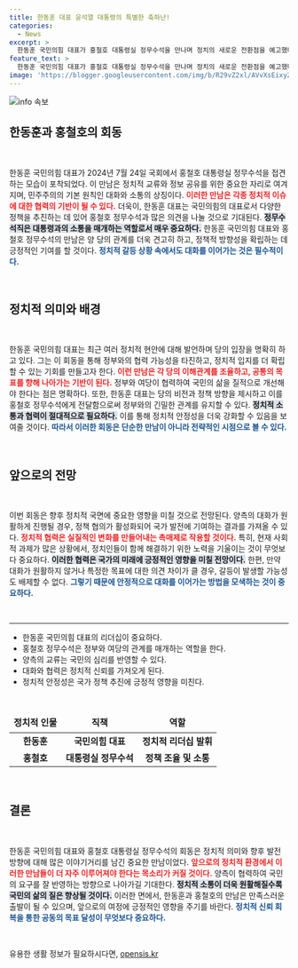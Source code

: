 ```yaml
---
title: 한동훈 대표 윤석열 대통령의 특별한 축하난!
categories:
  - News
excerpt: >
  한동훈 국민의힘 대표가 홍철호 대통령실 정무수석을 만나며 정치의 새로운 전환점을 예고했다! 그들의 대화 속에서 어떤 비밀과 전략이 밝혀질지, 목격해보세요!
feature_text: >
  한동훈 국민의힘 대표가 홍철호 대통령실 정무수석을 만나며 정치의 새로운 전환점을 예고했다! 그들의 대화 속에서 어떤 비밀과 전략이 밝혀질지, 목격해보세요!
image: 'https://blogger.googleusercontent.com/img/b/R29vZ2xl/AVvXsEixyZcFfHzMRdzZMjFBmAUKJYCLCGyLL1o632UiGVXcaFdKo_bkvkuCioo0uUKlGfBVcT3P84aROyZIXSBEx3Aw5nCQ3pTgDom1WDC4m8eifvWiAmWEEVb4x6G_l8C0QH225ldMjyaFvpxGEBGNO37VmDTDMHGhJPq73UglMfDca1-0aw/s1600/blogspot.png'
---
```


<p><img src="https://blogger.googleusercontent.com/img/b/R29vZ2xl/AVvXsEixyZcFfHzMRdzZMjFBmAUKJYCLCGyLL1o632UiGVXcaFdKo_bkvkuCioo0uUKlGfBVcT3P84aROyZIXSBEx3Aw5nCQ3pTgDom1WDC4m8eifvWiAmWEEVb4x6G_l8C0QH225ldMjyaFvpxGEBGNO37VmDTDMHGhJPq73UglMfDca1-0aw/s1600/blogspot.png" alt="info 속보" /></p>

<h2 data-ke-size="size26">한동훈과 홍철호의 회동</h2>

<p data-ke-size="size16">&nbsp;</p>

<p>한동훈 국민의힘 대표가 2024년 7월 24일 국회에서 홍철호 대통령실 정무수석을 접견하는 모습이 포착되었다. 이 만남은 정치적 교류와 정보 공유를 위한 중요한 자리로 여겨지며, 민주주의의 기본 원칙인 대화와 소통의 상징이다. <b><span style="color: #ee2323;">이러한 만남은 각종 정치적 이슈에 대한 협력의 기반이 될 수 있다.</span></b> 더욱이, 한동훈 대표는 국민의힘의 대표로서 다양한 정책을 추진하는 데 있어 홍철호 정무수석과 많은 의견을 나눌 것으로 기대된다. <b><span style="background-color: #21538527;">정무수석직은 대통령과의 소통을 매개하는 역할로서 매우 중요하다.</span></b> 한동훈 국민의힘 대표와 홍철호 정무수석의 만남은 양 당의 관계를 더욱 견고히 하고, 정책적 방향성을 확립하는 데 긍정적인 기여를 할 것이다. <b><span style="color: #1a5490;">정치적 갈등 상황 속에서도 대화를 이어가는 것은 필수적이다.</span></b></p>

<p data-ke-size="size16">&nbsp;</p>

<h2 data-ke-size="size26">정치적 의미와 배경</h2>

<p data-ke-size="size16">&nbsp;</p>

<p>한동훈 국민의힘 대표는 최근 여러 정치적 현안에 대해 발언하며 당의 입장을 명확히 하고 있다. 그는 이 회동을 통해 정부와의 협력 가능성을 타진하고, 정치적 입지를 더 확립할 수 있는 기회를 만들고자 한다. <b><span style="color: #ee2323;">이런 만남은 각 당의 이해관계를 조율하고, 공통의 목표를 향해 나아가는 기반이 된다.</span></b> 정부와 여당이 협력하여 국민의 삶을 질적으로 개선해야 한다는 점은 명확하다. 또한, 한동훈 대표는 당의 비전과 정책 방향을 제시하고 이를 홍철호 정무수석에게 전달함으로써 정부와의 긴밀한 관계를 유지할 수 있다. <b><span style="background-color: #21538527;">정치적 소통과 협력이 절대적으로 필요하다.</span></b> 이를 통해 정치적 안정성을 더욱 강화할 수 있음을 보여줄 것이다. <b><span style="color: #1a5490;">따라서 이러한 회동은 단순한 만남이 아니라 전략적인 시점으로 볼 수 있다.</span></b></p>

<p data-ke-size="size16">&nbsp;</p>

<h2 data-ke-size="size26">앞으로의 전망</h2>

<p data-ke-size="size16">&nbsp;</p>

<p>이번 회동은 향후 정치적 국면에 중요한 영향을 미칠 것으로 전망된다. 양측의 대화가 원활하게 진행될 경우, 정책 협의가 활성화되어 국가 발전에 기여하는 결과를 가져올 수 있다. <b><span style="color: #ee2323;">정치적 협력은 실질적인 변화를 만들어내는 촉매제로 작용할 것이다.</span></b> 특히, 현재 사회적 과제가 많은 상황에서, 정치인들이 함께 해결하기 위한 노력을 기울이는 것이 무엇보다 중요하다. <b><span style="background-color: #21538527;">이러한 협력은 국가의 미래에 긍정적인 영향을 미칠 전망이다.</span></b> 한편, 만약 대화가 원활하지 않거나 특정한 목표에 대한 의견 차이가 클 경우, 갈등이 발생할 가능성도 배제할 수 없다. <b><span style="color: #1a5490;">그렇기 때문에 안정적으로 대화를 이어가는 방법을 모색하는 것이 중요하다.</span></b></p>

<p data-ke-size="size16">&nbsp;</p>

<hr>

<ul>
  <li>한동훈 국민의힘 대표의 리더십이 중요하다.</li>
  <li>홍철호 정무수석은 정부와 여당의 관계를 매개하는 역할을 한다.</li>
  <li>양측의 교류는 국민의 심리를 반영할 수 있다.</li>
  <li>대화와 협력은 정치적 신뢰를 가져오게 된다.</li>
  <li>정치적 안정성은 국가 정책 추진에 긍정적 영향을 미친다.</li>
</ul>

<p data-ke-size="size16">&nbsp;</p>

<table style="width: 100%; border-collapse: collapse;">
  <thead>
    <tr>
      <td style="text-align: center; height: 35px;"><b>정치적 인물</b></td>
      <td style="text-align: center; height: 35px;"><b>직책</b></td>
      <td style="text-align: center; height: 35px;"><b>역할</b></td>
    </tr>
  </thead>
  <tbody>
    <tr>
      <td style="text-align: center; height: 17px;"><b>한동훈</b></td>
      <td style="text-align: center; height: 17px;"><b>국민의힘 대표</b></td>
      <td style="text-align: center; height: 17px;"><b>정치적 리더십 발휘</b></td>
    </tr>
    <tr>
      <td style="text-align: center; height: 17px;"><b>홍철호</b></td>
      <td style="text-align: center; height: 17px;"><b>대통령실 정무수석</b></td>
      <td style="text-align: center; height: 17px;"><b>정책 조율 및 소통</b></td>
    </tr>
  </tbody>
</table>

<p data-ke-size="size16">&nbsp;</p>

<h2 data-ke-size="size26">결론</h2>

<p data-ke-size="size16">&nbsp;</p>

<p>한동훈 국민의힘 대표와 홍철호 대통령실 정무수석의 회동은 정치적 의미와 향후 발전 방향에 대해 많은 이야기거리를 남긴 중요한 만남이었다. <b><span style="color: #ee2323;">앞으로의 정치적 환경에서 이러한 만남들이 더 자주 이루어져야 한다는 목소리가 커질 것이다.</span></b> 양측이 협력하여 국민의 요구를 잘 반영하는 방향으로 나아가길 기대한다. <b><span style="background-color: #21538527;">정치적 소통이 더욱 원활해질수록 국민의 삶의 질은 향상될 것이다.</span></b> 이러한 면에서, 한동훈과 홍철호의 만남은 만족스러운 출발이 될 수 있으며, 앞으로의 여정에 긍정적인 영향을 주기를 바란다. <b><span style="color: #1a5490;">정치적 신뢰 회복을 통한 공동의 목표 달성이 무엇보다 중요하다.</span></b></p>

<p data-ke-size="size16">&nbsp;</p>
유용한 생활 정보가 필요하시다면, <a href="https://opensis.kr" rel="dofollow">opensis.kr</a>


